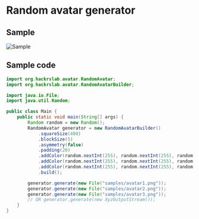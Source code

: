 Random avatar generator
=======================

## Sample

![Sample](https://raw.github.com/hackrslab/random-avatar/branch-0.1.x/samples/random.png)

## Sample code

```java
import org.hackrslab.avatar.RandomAvatar;
import org.hackrslab.avatar.RandomAvatarBuilder;

import java.io.File;
import java.util.Random;

public class Main {
    public static void main(String[] args) {
    	Random random = new Random();
        RandomAvatar generator = new RandomAvatarBuilder()
            .squareSize(400)
            .blockSize(5)
            .asymmetry(false)
            .padding(20)
            .addColor(random.nextInt(255), random.nextInt(255), random.nextInt(255))
            .addColor(random.nextInt(255), random.nextInt(255), random.nextInt(255))
            .addColor(random.nextInt(255), random.nextInt(255), random.nextInt(255))
            .build();

        generator.generate(new File("samples/avatar1.png"));
        generator.generate(new File("samples/avatar2.png"));
        generator.generate(new File("samples/avatar3.png"));
        // OR generator.generate(new XyzOutputStream());
    }
}
```


